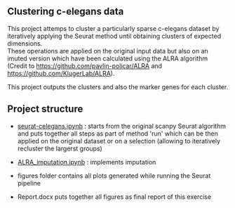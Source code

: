 ## Clustering c-elegans data

This project attemps to cluster a particularly sparse c-elegans dataset by iteratively applying the Seurat method until obtaining clusters of expected dimensions.   
These operations are applied on the original input data but also on an imuted version which have been calculated using the ALRA algorithm (Credit to https://github.com/pavlin-policar/ALRA  and https://github.com/KlugerLab/ALRA).

This project outputs the clusters and also the marker genes for each cluster.

## Project structure

- [seurat-celegans.ipynb](https://github.com/ciortanmadalina/celegans_iterative_clustering/blob/master/seurat-celegans.ipynb) : starts from the original scanpy Seurat algorithm and puts together all steps as part of method 'run' which can be then applied on the original dataset or on a selection (allowing to iteratively recluster the largerst groups)

- [ALRA_imputation.ipynb](https://github.com/ciortanmadalina/celegans_iterative_clustering/blob/master/ALRA_imputation.ipynb) : implements imputation

- figures folder contains all plots generated while running the Seurat pipeline

- Report.docx puts together all figures as final report of this exercise
